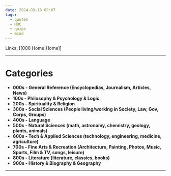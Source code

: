 ```yaml
---
date: 2024-03-16 02:07
tags:
  - quotes
  - MOC
  - quips
  - mind
---
```

Links: [[000 Home|Home]]

---
# Categories
- **000s - General Reference (Encyclopedias, Journalism, Articles, News)**
- **100s - Philosophy & Psychology & Logic** 
- **200s - Spirituality & Religion**
- **300s - Social Sciences (People living/working in Society, Law, Gov, Corps, Groups)**
- **400s - Language**
- **500s - Natural Sciences (math, astronomy, chemistry, geology, plants, animals)**
- **600s - Tech & Applied Sciences (technology, engineering, medicine, agriculture)**
- **700s - Fine Arts & Recreation (Architecture, Painting, Photos, Music, Sports, Film & TV, songs, leisure)**
- **800s - Literature (literature, classics, books)**
- **900s - History & Biography & Geography**

---
